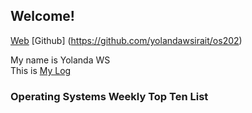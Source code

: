 ## Welcome!

[Web](https://yolandawsirait.github.io/os202/)
[Github] (https://github.com/yolandawsirait/os202)

My name is Yolanda WS  
This is [My Log](https://github.com/yolandawsirait/os202/blob/master/TXT/mylog.txt)

### Operating Systems Weekly Top Ten List
